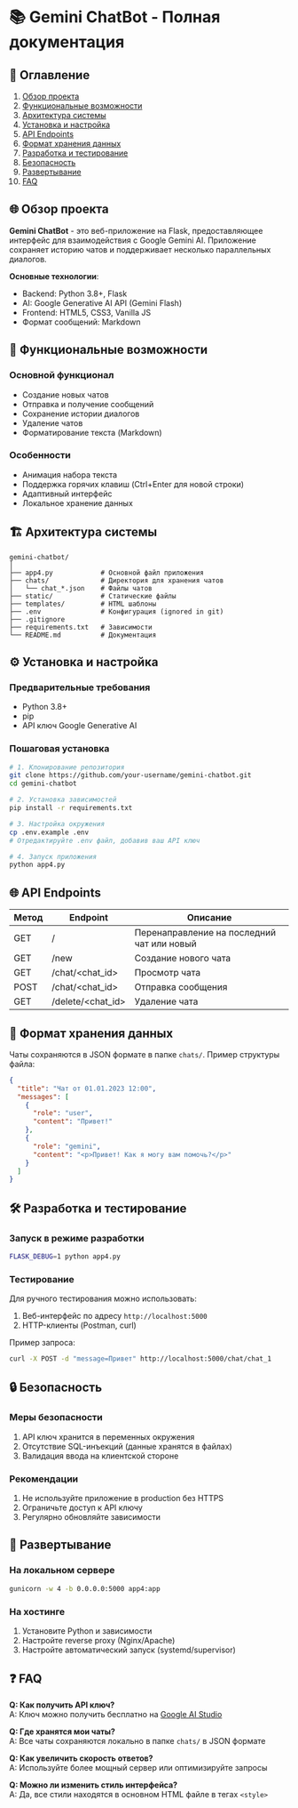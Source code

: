 # 📚 Gemini ChatBot - Полная документация

## 📌 Оглавление
1. [Обзор проекта](#-обзор-проекта)
2. [Функциональные возможности](#-функциональные-возможности)
3. [Архитектура системы](#-архитектура-системы)
4. [Установка и настройка](#%EF%B8%8F-установка-и-настройка)
5. [API Endpoints](#-api-endpoints)
6. [Формат хранения данных](#-формат-хранения-данных)
7. [Разработка и тестирование](#-разработка-и-тестирование)
8. [Безопасность](#-безопасность)
9. [Развертывание](#-развертывание)
10. [FAQ](#-faq)

## 🌐 Обзор проекта

**Gemini ChatBot** - это веб-приложение на Flask, предоставляющее интерфейс для взаимодействия с Google Gemini AI. Приложение сохраняет историю чатов и поддерживает несколько параллельных диалогов.

**Основные технологии**:
- Backend: Python 3.8+, Flask
- AI: Google Generative AI API (Gemini Flash)
- Frontend: HTML5, CSS3, Vanilla JS
- Формат сообщений: Markdown

## 🎯 Функциональные возможности

### Основной функционал
- Создание новых чатов
- Отправка и получение сообщений
- Сохранение истории диалогов
- Удаление чатов
- Форматирование текста (Markdown)

### Особенности
- Анимация набора текста
- Поддержка горячих клавиш (Ctrl+Enter для новой строки)
- Адаптивный интерфейс
- Локальное хранение данных

## 🏗️ Архитектура системы

```
gemini-chatbot/
│
├── app4.py            # Основной файл приложения
├── chats/             # Директория для хранения чатов
│   └── chat_*.json    # Файлы чатов
├── static/            # Статические файлы
├── templates/         # HTML шаблоны
├── .env               # Конфигурация (ignored in git)
├── .gitignore
├── requirements.txt   # Зависимости
└── README.md          # Документация
```

## ⚙️ Установка и настройка

### Предварительные требования
- Python 3.8+
- pip
- API ключ Google Generative AI

### Пошаговая установка
```bash
# 1. Клонирование репозитория
git clone https://github.com/your-username/gemini-chatbot.git
cd gemini-chatbot

# 2. Установка зависимостей
pip install -r requirements.txt

# 3. Настройка окружения
cp .env.example .env
# Отредактируйте .env файл, добавив ваш API ключ

# 4. Запуск приложения
python app4.py
```


## 🌐 API Endpoints

| Метод | Endpoint          | Описание                     |
|-------|-------------------|-----------------------------|
| GET   | /                 | Перенаправление на последний чат или новый |
| GET   | /new              | Создание нового чата         |
| GET   | /chat/<chat_id>   | Просмотр чата               |
| POST  | /chat/<chat_id>   | Отправка сообщения          |
| GET   | /delete/<chat_id> | Удаление чата               |

## 💾 Формат хранения данных

Чаты сохраняются в JSON формате в папке `chats/`. Пример структуры файла:
```json
{
  "title": "Чат от 01.01.2023 12:00",
  "messages": [
    {
      "role": "user",
      "content": "Привет!"
    },
    {
      "role": "gemini",
      "content": "<p>Привет! Как я могу вам помочь?</p>"
    }
  ]
}
```

## 🛠 Разработка и тестирование

### Запуск в режиме разработки
```bash
FLASK_DEBUG=1 python app4.py
```

### Тестирование
Для ручного тестирования можно использовать:
1. Веб-интерфейс по адресу `http://localhost:5000`
2. HTTP-клиенты (Postman, curl)

Пример запроса:
```bash
curl -X POST -d "message=Привет" http://localhost:5000/chat/chat_1
```

## 🔒 Безопасность

### Меры безопасности
1. API ключ хранится в переменных окружения
2. Отсутствие SQL-инъекций (данные хранятся в файлах)
3. Валидация ввода на клиентской стороне

### Рекомендации
1. Не используйте приложение в production без HTTPS
2. Ограничьте доступ к API ключу
3. Регулярно обновляйте зависимости

## 🚀 Развертывание

### На локальном сервере
```bash
gunicorn -w 4 -b 0.0.0.0:5000 app4:app
```

### На хостинге
1. Установите Python и зависимости
2. Настройте reverse proxy (Nginx/Apache)
3. Настройте автоматический запуск (systemd/supervisor)

## ❓ FAQ

**Q: Как получить API ключ?**  
A: Ключ можно получить бесплатно на [Google AI Studio](https://aistudio.google.com/)

**Q: Где хранятся мои чаты?**  
A: Все чаты сохраняются локально в папке `chats/` в JSON формате

**Q: Как увеличить скорость ответов?**  
A: Используйте более мощный сервер или оптимизируйте запросы

**Q: Можно ли изменить стиль интерфейса?**  
A: Да, все стили находятся в основном HTML файле в тегах `<style>`
